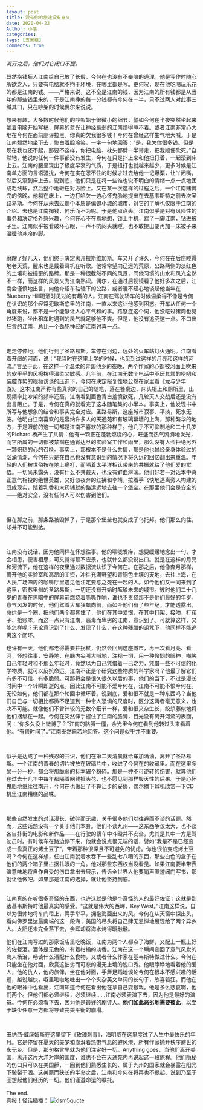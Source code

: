 ```yaml
---
layout: post
title: 没有你的旅途没有意义
date: 2020-04-22
Author: 小落
categories: 
tags: [五黑框]
comments: true
--- 
```


*离开之后，他们对它闭口不提。*
<br>
<!-- more -->

既然捞钱狂人江南给自己放了长假，今何在也没有不奉陪的道理。他是写作时随心所欲之人，只要有电脑就不拘于环境，在哪里都是写。更何况，现在他吃喝玩乐花的都是江南的钱。——严格来说，这不全是江南的钱，因为江南的所有钱都是从当年的那些钱里来的，于是江南挣的每一分钱都有今何在一半，只不过两人对此事三缄其口，只在吵架的时候偶尔来说说。<br>

想来有趣，大多数时候他们的吵架始于很微小的细节，譬如今何在半夜突然坐起来拿着电脑开始写稿，屏幕的蓝光让神经衰弱的江南烦得睡不着。或者江南非常心大地在今何在面前删评拉黑。你真的欠我很多钱！今何在曾经这样生气地大喊。于是江南颓然地坐下去，惨白着脸冷笑，一字一句地回答：“是，我欠你很多钱。但是现在我也还不起，那要不这样，你把电脑、枕头都劈一半带走，把我顺便砍死。”自然地，他说的任何一件事都没有发生，今何在只是扑上来和他扭打着，一起滚到床上去。江南的腰呈现出了极度早衰的气质，于是扭打也就越来越少，更多时候是江南单方面的言语骚扰，今何在实在忍不住的时候才过去给他一记爆栗，让丫闭嘴，然后又滚到床上去。说到底，他们只是在将一些谁也说不明白的情绪一点一点地团成毛线球，然后整个地砸在对方脸上。又在某一次这样的过程之后，一个江南赌博完的傍晚，他躺在床上，一边打哈欠一边心怀鬼胎地提出在去基韦斯特之前去次圣路易斯。今何在从未去过那个本质是偏僻小城的城市，对它的了解也仅限于江南的介绍。去也是江南掏钱，何乐而不为呢。于是他点点头。江南似乎是对有风险性的事务和决定格外感兴趣，今何在心不在焉地想，锁上手机，踹了一脚江南，钻进被子里。江南似乎被看破坏心眼，一声不吭闷头就睡，也不敢提出要再加一床被子来温暖他冰冷的脚。

<br>



磨蹭了好几天，他们终于决定离开拉斯维加斯。车又开了许久，今何在在后座睡得地老天荒，醒来也是戴着耳机在听歌。他常常望向辽远的荒原，公路两侧的淡红色的土壤和被撞歪的路牌。那是一种很截然不同的风景，同他习惯的山水和风光全然不一样，而这样的风景又为江南熟识。偶尔，在通过后视镜看了他好多次之后，江南会谨慎地出言，向他介绍车轱辘下的公路，或者漫不经心地谈起他当年在Blueberry Hill喝酒时见过的有趣的人。江南在驾驶轿车的时候温柔得不像是今何在认识的那个经常犯歇斯底里的江南，一直以来这让他感到困惑。开车从任何一个角度来说，都不是一个能够让人心平气和的事。路怒症这个词，他没吃过猪肉也见过猪跑，坐出租车时遇到的戾气就足够他不爽。但是，他没有追究这一点。不口出狂言的江南，总比一个劲犯神经的江南讨喜一点。

<br>



走走停停地，他们行到了圣路易斯。车停在河边，远处的火车站灯火通明。江南看着开阔的河面，说：“我当时在这里上学的时候，也见到过这样的月亮和这样的河流。”言至于此，在这样一个温柔的异国他乡的夜晚，两个作家的心都被河面上吹来的软乎乎的风撩拨得温柔又敏感。几年前，在江南无数个电话中不厌其烦的唠叨和装腔作势的视频访谈的压迫下，今何在决定报复性地公然在家里看《龙与少年游》。这本江南声称有些真实的自己的随笔，落在餐桌边、床头柜上和厕所里，出现频率比吵架的频率还高，江南看到面色青白羞愤欲死，几轮天人交战后还是没有出言阻止。于是，今何在真的就看完了这本随笔集的小半本。事实上，他发现书中所写与他想象的结合和事实完全对应。圣路易斯，这座城市寂寥、平淡，死水无波。他明白江南喜欢的是容纳许多人的天通苑和有玻璃幕墙的上海，那种繁华的地方，于是眼前的这一切都是江南不喜欢的那种样子。他几乎不可抑制地和二十几岁的Richard 杨产生了共情：他有一颗正在蓬勃燃烧的心，旺盛而热气腾腾地发光，而它所属的一切都被禁锢在通宵达旦的实验室工作和雨里，那么没有人会拒绝另外一颗炽热的心的召唤。事实上，那根本不是什么共情，那是他也曾经亲身体验过的汹涌情潮，今何在只是在自己也没有意识到的情况下将久远的回忆翻出来重温。年轻的人们被世俗按在地上痛打，而隔着太平洋相认带来的共振就给了他们爱的觉悟。一切尚未露头，没有什么不共戴天，也没有鲜血淋漓。他们好若一对话本中真正意气相投的绝世英雄，又好似夜奔的红拂和李靖，拉着手飞快地逃离旁人构建的既成现实，踏着乳香和末药铺就的路远远地去往一个堡垒。在那里他们会是安全的——绝对安全，没有任何人可以伤害到他们。



<br>

但在那之前，那条路被毁掉了，于是那个堡垒也就变成了乌托邦。他们那么向往，却并不可能到达。



<br>

江南没有说话，因为他同样在怀想往事。他的喉咙发痒，想要缓缓地念出一句，才会相思，便害相思，可又觉得顶不应景，也就什么都没说出口。就是在这样的月亮和河流下，他在这样的夜里通过数据流认识了今何在。在那之后，他像奔月那样，离开他的实验室和高昂的工资，冲往充满野望和青铜色土壤的天地，去往上海，在人民广场四周的咖啡厅里遇见他注定要与之死在一起的人。如今他们又一同来到了这里，密苏里州的圣路易斯，一切还没有开始时酝酿未来的城市。彼时他们二十几岁的青春在黑暗中的屏幕前燃烧着嘶嘶作响，谁也不责怪那不是他们最好的年岁。意气风发的时候，他们驾着大车狂飙向前，而如今他们有了些年纪，才能透露出，命运是一个圈，把他们两个都套住了，他们在其中爱恨，在其中打架、接吻、打孩子、抢账本，而这一点只有江南，恶毒而卑劣的江南，意识到了。可就算这样，又能怎样呢？无论意识到了什么、发现了什么，在这种残酷的诅咒下，他同样不能逃离这个闭环。
<br>




也许有一天，他们都老得需要拄拐杖，仍然会回到这座城市，再一次看月亮、看河，怀想往事，安静地、在脑内尖叫大喊地，注视一切，用一种怜悯的眼神，嘲笑自己年轻时和不那么年轻时，竟然以为自己凭借着一己之力，凭借一些不可信的化学物质，就可以反抗命运。江南不正是个研究这些物质的科学家吗？他最了解它们有多不可信、有多脆弱。可那将会是很久很久以后的事，他们的当下，不过是漫长时间中一个转瞬即逝的点。因此江南不可能不爱今何在，江南不可能不恨今何在。无论如何，他们都在那个轮回中循环着。说到底，爱和恨不就是一种东西吗？当他们自己与一切相比都微不足道到一种令人恐惧的尺度时，区分这两者毫无意义，也决不可能。就像他们不曾计较的无数个细节一样，爱和恨夹杂生长，绞杀藤似地将他们捆绑在一起。今何在突然伸手握住了江南的胳膊，目光没有离开河流的表面，问：“你多久没上微博了？”江南的胳膊一僵，余光里今何在看到他转过头来看着他。“有段时间了。”江南泰然自若地回答。这个问题似乎并不重要。

<br>

似乎是达成了一种残忍的共识，他们在第二天清晨就给车加满油，离开了圣路易斯。一个江南的青春的切片被放在玻璃片中，收进了今何在的收藏里。而在这里多呆一分一秒，都会将那脆弱的标本碾个粉碎。那是一种不可逆转的伤害，就算他们在过去十几年中每年都隔着网线扯头花，也不愿见到那样毁灭性的后果。于是心怀鬼胎地继续往南开，今何在也做出了不算让步的妥协，偶尔摘下耳机欣赏一下CD机里江南糟糕的品味。

<br>



那些自然发生的对话漫长、破碎而无趣，关乎很多他们以往避而不谈的话题。然而，这些话题没有一个关于他们本身。他们不谈九州——这东西争议太大，也不谈各自扑街的电影和新作品——在行驶的轿车中斗殴并不安全，尤其是其中一方是驾驶员时。有时候车在路边停下来，他就会说点很无端的话，譬如“我是不是已经变成一盘真正的烤土豆了”，带着那种很深且不可避免的忧虑。你也很怕变成烤土豆吗？今何在这样想，任由江南就着水吞下一些乱七八糟的东西，那些白色的盒子在他们的两个箱子里占据扎眼的一角。他对那些东西权当没看见。如果江南要半带表演意味地将自作自受的伤口拿出去展示，告诉全世界人他要销声匿迹闭门写书，那就让他做吧。如果那是江南的选择，就让他坚持到底。


<br>
江南真的在听很多奇怪的东西，也许这就是他是个奇怪的人的最好佐证；这就是到达基韦斯特时他最真实的感受。“这就是伟大的西岬，Key West。”江南这样说，自以为很帅地将车门甩上，两手举平，拥抱海面出来的风。今何在从天窗中探出头，看向佛罗里达最南端的这一段海；美国的尽头将自己肆无忌惮地展现给了两个异乡人。太阳还未完全落下去，余晖却将海水烤得暖融融。


<br>


他们在江南写过的那家饭店里吃晚饭，江南为两个人都点了海鲜，又配上一瓶上好的佐餐酒。酒体是无色的，有着柑橘的淡香。江南在这一个瞬间变回了意气风发的商人杨治，畅谈什么酒配什么食物，又或者什么作家在基韦斯特做过什么。今何在只能坐在他对面，欣赏这拙劣而可悲的漫无止境的脱口秀。他眼睁睁地看着他的爱人，他的仇人，他的旅伴，坐在他对面，手舞足蹈地谈论今何在根本不感兴趣的话题，越说越快，噼里啪啦地吐出一个个夹杂英文单词的长句子，欣喜若狂。而他在他的眼神中也看出，江南知道今何在看出他在拿自己耍猴戏。他是多么悲哀啊，他们两个。但他们都必须继续，必须继续……江南必须表演下去，因为他是最好的演员。今何在必须看下去，因为他是最好的剧评人。**他们如此恶劣地需要彼此**，以至于缺少任意一方都将导致完美平衡的崩塌。


<br>


田纳西·威廉姆斯在这里留下《玫瑰刺青》，海明威在这里度过了人生中最快乐的年月。它是停留在夏天的美梦和澎湃着热带气息的避风港，所有作家抛开秩序避世的永无乡。但是，那句格言早就为他们注定好一切。Anything goes，当他们离开美国，离开这片大洋对岸的国度，谁也不会在天通苑内再说起这一段旅程。他们隐秘的伤口只可以在美国舔，一回到他们熟悉生长的、属于九州的国家就会暴露在阳光下皲裂干涸。这美丽而狭长的半岛之后，江南和今何在将再也不提起、说到乃至于回想起他们经历的一切。他们谨遵命运的嘱托。<br>
<br>
The end.
<br>喜报！怪话插播：
![dsm5quote](https://imglf5.nosdn0.126.net/img/RTc4SlI2TDhrY1hsLzdGVmk3cVRUQy84TXlDcmJ2bzl5UDhHcEZGbkx0MWcyaldkRWJ1UkpRPT0.jpg?imageView&thumbnail=2160x0&quality=90&interlace=1&type=jpg)


